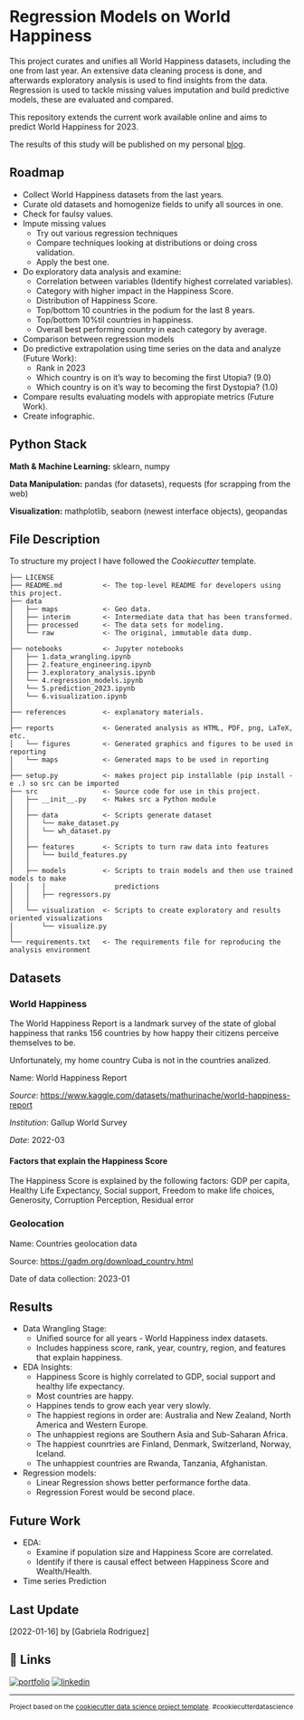 Regression Models on World Happiness
==============================

This project curates and unifies all World Happiness datasets, including the one from last year. An extensive data cleaning process is done, and afterwards exploratory analysis is used to find insights from the data. Regression is used to tackle missing values imputation and build predictive models, these are evaluated and compared. 

This repository extends the current work available online and aims to predict World Happiness for 2023. 

The results of this study will be published on my personal
[blog](https://gabrielarscp.wixsite.com/gabsdatascience/blog).

## Roadmap

- Collect World Happiness datasets from the last years.
- Curate old datasets and homogenize fields to unify all sources in one.
- Check for faulsy values.
- Impute missing values
    - Try out various regression techniques
    - Compare techniques looking at distributions or doing cross validation.
    - Apply the best one.
- Do exploratory data analysis and examine:
    - Correlation between variables (Identify highest correlated variables).
    - Category with higher impact in the Happiness Score.
    - Distribution of Happiness Score.
    - Top/bottom 10 countries in the podium for the last 8 years.
    - Top/bottom 10%til countries in happiness.
    - Overall best performing country in each category by average.
- Comparison between regression models
- Do predictive extrapolation using time series on the data and analyze (Future Work):
    - Rank in 2023
    - Which country is on it’s way to becoming the first Utopia? (9.0) 
    - Which country is on it’s way to becoming the first Dystopia? (1.0)
- Compare results evaluating models with appropiate metrics (Future Work). 
- Create infographic.

## Python Stack

**Math & Machine Learning:** sklearn, numpy

**Data Manipulation:** pandas (for datasets), requests (for scrapping from the web)

**Visualization:** mathplotlib, seaborn (newest interface objects), geopandas

## File Description

To structure my project I have followed the *Cookiecutter* template.

    ├── LICENSE
    ├── README.md          <- The top-level README for developers using this project.
    ├── data
    │   ├── maps           <- Geo data.
    │   ├── interim        <- Intermediate data that has been transformed.
    │   ├── processed      <- The data sets for modeling.
    │   └── raw            <- The original, immutable data dump.
    │
    ├── notebooks          <- Jupyter notebooks
    │   ├── 1.data_wrangling.ipynb          
    │   ├── 2.feature_engineering.ipynb     
    │   ├── 3.exploratory_analysis.ipynb     
    │   └── 4.regression_models.ipynb
    │   └── 5.prediction_2023.ipynb
    │   └── 6.visualization.ipynb
    │
    ├── references         <- explanatory materials.
    │
    ├── reports            <- Generated analysis as HTML, PDF, png, LaTeX, etc.
    │   └── figures        <- Generated graphics and figures to be used in reporting
    │   └── maps           <- Generated maps to be used in reporting
    │
    ├── setup.py           <- makes project pip installable (pip install -e .) so src can be imported
    ├── src                <- Source code for use in this project.
    │   ├── __init__.py    <- Makes src a Python module
    │   │
    │   ├── data           <- Scripts generate dataset
    │   │   └── make_dataset.py
    │   │   └── wh_dataset.py
    │   │
    │   ├── features       <- Scripts to turn raw data into features 
    │   │   └── build_features.py
    │   │
    │   ├── models         <- Scripts to train models and then use trained models to make
    │   │   │                 predictions
    │   │   ├── regressors.py
    │   │
    │   └── visualization  <- Scripts to create exploratory and results oriented visualizations
    │       └── visualize.py
    │
    └── requirements.txt   <- The requirements file for reproducing the analysis environment 

## Datasets
### World Happiness
The World Happiness Report is a landmark survey of the state of global happiness that ranks 156 countries by how happy their citizens perceive themselves to be. 

Unfortunately, my home country Cuba is not in the countries analized. 

Name: World Happiness Report

*Source*: https://www.kaggle.com/datasets/mathurinache/world-happiness-report

*Institution*: Gallup World Survey

*Date*: 2022-03 

#### Factors that explain the Happiness Score
The Happiness Score is explained by the following factors: GDP per capita, Healthy Life Expectancy, Social support, Freedom to make life choices, Generosity, Corruption Perception, Residual error

### Geolocation
Name: Countries geolocation data

Source: https://gadm.org/download_country.html

Date of data collection: 2023-01 

## Results
- Data Wrangling Stage:
    - Unified source for all years - World Happiness index datasets.
    - Includes happiness score, rank, year, country, region, and features that explain happiness.
- EDA Insights:
    - Happiness Score is highly correlated to GDP, social support and healthy life expectancy. 
    - Most countries are happy.
    - Happines tends to grow each year very slowly.
    - The happiest regions in order are: Australia and New Zealand, North America and Western Europe.
    - The unhappiest regions are Southern Asia and Sub-Saharan Africa.
    - The happiest counrtries are Finland, Denmark, Switzerland, Norway, Iceland.
    - The unhappiest countries are Rwanda, Tanzania, Afghanistan.
- Regression models:
    - Linear Regression shows better performance forthe data.
    - Regression Forest would be second place.

## Future Work
- EDA: 
    - Examine if population size and Happiness Score are correlated.
    - Identify if there is causal effect between Happiness Score and Wealth/Health.
- Time series Prediction

## Last Update
[2022-01-16] by [Gabriela Rodriguez]

## 🔗 Links
[![portfolio](https://img.shields.io/badge/my_portfolio-000?style=for-the-badge&logo=ko-fi&logoColor=white)](https://gabrielarscp.wixsite.com/gabsdatascience/)
[![linkedin](https://img.shields.io/badge/linkedin-0A66C2?style=for-the-badge&logo=linkedin&logoColor=white)](https://www.linkedin.com/in/gabrielasanta/)

--------

<p><small>Project based on the <a target="_blank" href="https://drivendata.github.io/cookiecutter-data-science/">cookiecutter data science project template</a>. #cookiecutterdatascience</small></p>

<!-- ├── Makefile           <- Makefile with commands like `make data` or `make train` -->
<!-- ├── models             <- Trained and serialized models, model predictions, or model summaries -->
<!-- (pip freeze > requirements.txt) -->